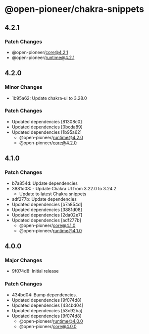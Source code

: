 # @open-pioneer/chakra-snippets

## 4.2.1

### Patch Changes

- @open-pioneer/core@4.2.1
- @open-pioneer/runtime@4.2.1

## 4.2.0

### Minor Changes

- 1b95a62: Update chakra-ui to 3.28.0

### Patch Changes

- Updated dependencies [81308c0]
- Updated dependencies [0bcda89]
- Updated dependencies [1b95a62]
    - @open-pioneer/runtime@4.2.0
    - @open-pioneer/core@4.2.0

## 4.1.0

### Patch Changes

- b7a854d: Update dependencies
- 3881d08: - Update Chakra UI from 3.22.0 to 3.24.2
    - Update to latest Chakra snippets
- adf277b: Update dependencies
- Updated dependencies [b7a854d]
- Updated dependencies [3881d08]
- Updated dependencies [2da02e7]
- Updated dependencies [adf277b]
    - @open-pioneer/core@4.1.0
    - @open-pioneer/runtime@4.1.0

## 4.0.0

### Major Changes

- 9f074d8: Initial release

### Patch Changes

- 434bd04: Bump dependencies.
- Updated dependencies [9f074d8]
- Updated dependencies [434bd04]
- Updated dependencies [53c92ba]
- Updated dependencies [9f074d8]
    - @open-pioneer/runtime@4.0.0
    - @open-pioneer/core@4.0.0
